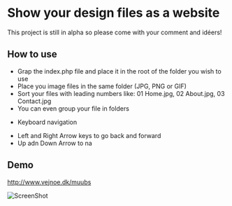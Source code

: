 # Show your design files as a website
This project is still in alpha so please come with your comment and idéers!

## How to use
- Grap the index.php file and place it in the root of the folder you wish to use
- Place you image files in the same folder (JPG, PNG or GIF)
- Sort your files with leading numbers like: 01 Home.jpg, 02 About.jpg, 03 Contact.jpg
- You can even group your file in folders

* Keyboard navigation
- Left and Right Arrow keys to go back and forward
- Up adn Down Arrow to na

## Demo
http://www.vejnoe.dk/muubs

![ScreenShot](http://www.vejnoe.dk/webp/muubs-structure.png)
